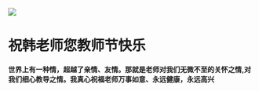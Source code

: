 [![](https://img95.699pic.com/photo/40178/1963.jpg_wh300.jpg!/fh/300/quality/90)](https://img95.699pic.com/photo/40178/1963.jpg_wh300.jpg!/fh/300/quality/90)
# 祝韩老师您教师节快乐
#### 世界上有一种情，超越了亲情、友情。那就是老师对我们无微不至的关怀之情,对我们细心教导之情。我真心祝福老师万事如意、永远健康，永远高兴
